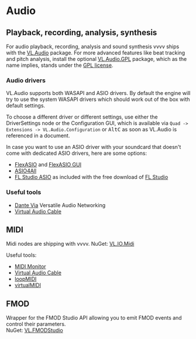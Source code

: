 # Audio

## Playback, recording, analysis, synthesis

For audio playback, recording, analysis and sound synthesis vvvv ships with the [VL.Audio](https://www.nuget.org/packages/VL.Audio) package. For more advanced features like beat tracking and pitch analysis, install the optional [VL.Audio.GPL](https://www.nuget.org/packages/VL.Audio.GPL) package, which as the name implies, stands under the [GPL license](https://opensource.org/licenses/gpl-license). 

### Audio drivers
VL.Audio supports both WASAPI and ASIO drivers. By default the engine will try to use the system WASAPI drivers which should work out of the box with default settings. 

To choose a different driver or different settings, use either the DriverSettings node or the Configuration GUI, which is available via `Quad -> Extensions -> VL.Audio.Configuration` or <span class="keyseq"><kbd>Alt</kbd><kbd>C</kbd></span> as soon as VL.Audio is referenced in a document.

In case you want to use an ASIO driver with your soundcard that doesn't come with dedicated ASIO drivers, here are some options:
* [FlexASIO](https://github.com/dechamps/FlexASIO/releases) and [FlexASIO GUI](https://github.com/flipswitchingmonkey/FlexASIO_GUI/releases)
* [ASIO4All](http://www.asio4all.org)
* [FL Studio ASIO](https://www.image-line.com/fl-studio-learning/fl-studio-online-manual/html/envsettings_audio.htm#FLStudioASIO) as included with the free download of [FL Studio](https://www.image-line.com/fl-studio-download)

### Useful tools
* [Dante Via](https://www.audinate.com/products/software/dante-via) Versatile Audio Networking 
* [Virtual Audio Cable](https://vb-audio.com/Cable/index.htm)

## MIDI

Midi nodes are shipping with vvvv.
NuGet: [VL.IO.Midi](https://www.nuget.org/packages/VL.IO.Midi/)

Useful tools: 
* [MIDI Monitor](https://www.midimonitor.com)
* [Virtual Audio Cable](https://vb-audio.com/Cable/index.htm)
* [loopMIDI](https://www.tobias-erichsen.de/software/loopmidi.html)
* [virtualMIDI](https://www.tobias-erichsen.de/software/virtualmidi.html)

## FMOD 
Wrapper for the FMOD Studio API allowing you to emit FMOD events and control their parameters.  
NuGet: [VL.FMODStudio](https://www.nuget.org/packages/VL.FMODStudio)
